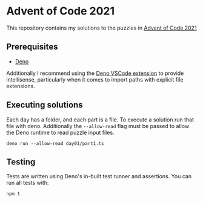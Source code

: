 # Advent of Code 2021

This repository contains my solutions to the puzzles in [Advent of Code 2021](https://adventofcode.com/2021)

## Prerequisites

- [Deno](https://deno.land/)

Additionally I recommend using the [Deno VSCode extension](https://marketplace.visualstudio.com/items?itemName=denoland.vscode-deno) to provide intellisense, particularly when it comes to import paths with explicit file extensions.

## Executing solutions

Each day has a folder, and each part is a file. To execute a solution run that file with deno. Additionally the `--allow-read` flag must be passed to allow the Deno runtime to read puzzle input files.

```shell
deno run --allow-read day01/part1.ts
```

## Testing

Tests are written using Deno's in-built test runner and assertions. You can run all tests with:

```shell
npm t
```
